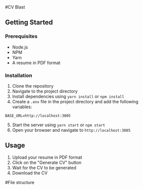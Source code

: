 #CV Blast

## Getting Started

### Prerequisites

-   Node.js
-   NPM
-   Yarn
-   A resume in PDF format

### Installation

1. Clone the repository
2. Navigate to the project directory
3. Install dependencies using `yarn install` or `npm install`
4. Create a `.env` file in the project directory and add the following variables:

```
BASE_URL=http://localhost:3005
```

5. Start the server using `yarn start` or `npm start`
6. Open your browser and navigate to `http://localhost:3005`

## Usage

1. Upload your resume in PDF format
2. Click on the "Generate CV" button
3. Wait for the CV to be generated
4. Download the CV

#File structure
